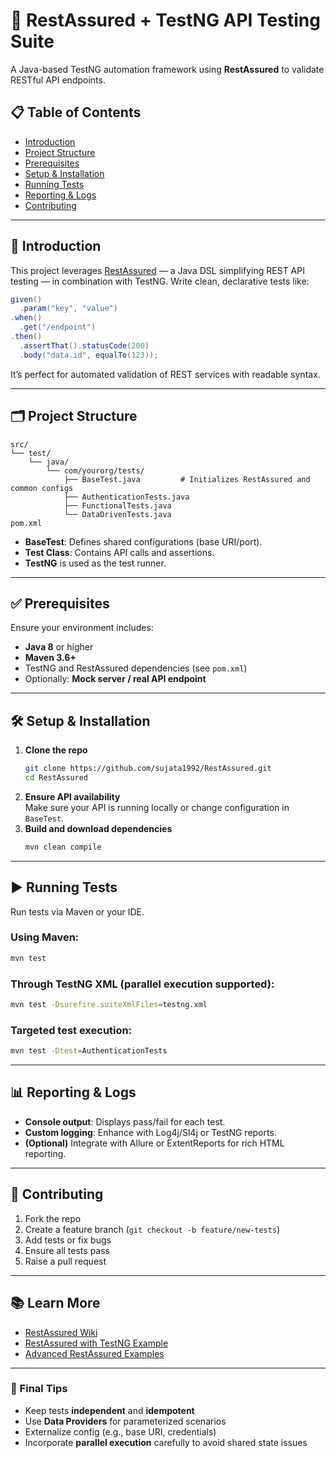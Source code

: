 # 🚀 RestAssured + TestNG API Testing Suite

A Java-based TestNG automation framework using **RestAssured** to validate RESTful API endpoints.

## 📋 Table of Contents

- [Introduction](#introduction)
- [Project Structure](#project-structure)
- [Prerequisites](#prerequisites)
- [Setup & Installation](#setup--installation)
- [Running Tests](#running-tests)
- [Reporting & Logs](#reporting--logs)
- [Contributing](#contributing)

---

## 🧠 Introduction

This project leverages [RestAssured](https://rest-assured.io/) — a Java DSL simplifying REST API testing — in combination with TestNG. Write clean, declarative tests like:

```java
given()
  .param("key", "value")
.when()
  .get("/endpoint")
.then()
  .assertThat().statusCode(200)
  .body("data.id", equalTo(123));
```

It’s perfect for automated validation of REST services with readable syntax.

---

## 🗂 Project Structure

```
src/
└── test/
    └── java/
        └── com/yourorg/tests/
            ├── BaseTest.java         # Initializes RestAssured and common configs
            ├── AuthenticationTests.java
            ├── FunctionalTests.java
            └── DataDrivenTests.java
pom.xml
```

- **BaseTest**: Defines shared configurations (base URI/port).
- **Test Class**: Contains API calls and assertions.
- **TestNG** is used as the test runner.

---

## ✅ Prerequisites

Ensure your environment includes:
- **Java 8** or higher
- **Maven 3.6+**
- TestNG and RestAssured dependencies (see `pom.xml`)
- Optionally: **Mock server / real API endpoint**

---

## 🛠 Setup & Installation

1. **Clone the repo**
    ```bash
    git clone https://github.com/sujata1992/RestAssured.git
    cd RestAssured
    ```
2. **Ensure API availability**  
   Make sure your API is running locally or change configuration in `BaseTest`.
3. **Build and download dependencies**
    ```bash
    mvn clean compile
    ```

---

## ▶️ Running Tests

Run tests via Maven or your IDE.

### Using Maven:
```bash
mvn test
```

### Through TestNG XML (parallel execution supported):
```bash
mvn test -Dsurefire.suiteXmlFiles=testng.xml
```

### Targeted test execution:
```bash
mvn test -Dtest=AuthenticationTests
```

---

## 📊 Reporting & Logs

- **Console output**: Displays pass/fail for each test.
- **Custom logging**: Enhance with Log4j/Sl4j or TestNG reports.
- **(Optional)** Integrate with Allure or ExtentReports for rich HTML reporting.

---

## 🤝 Contributing

1. Fork the repo  
2. Create a feature branch (`git checkout -b feature/new-tests`)  
3. Add tests or fix bugs  
4. Ensure all tests pass  
5. Raise a pull request  

---


## 📚 Learn More

- [RestAssured Wiki](https://github.com/rest-assured/rest-assured/wiki/usage)
- [RestAssured with TestNG Example](https://github.com/kamalgirdher/restassured_testNG)
- [Advanced RestAssured Examples](https://github.com/eliasnogueira/restassured-complete-basic-example)

---

### 🧪 Final Tips

- Keep tests **independent** and **idempotent**
- Use **Data Providers** for parameterized scenarios
- Externalize config (e.g., base URI, credentials)
- Incorporate **parallel execution** carefully to avoid shared state issues
